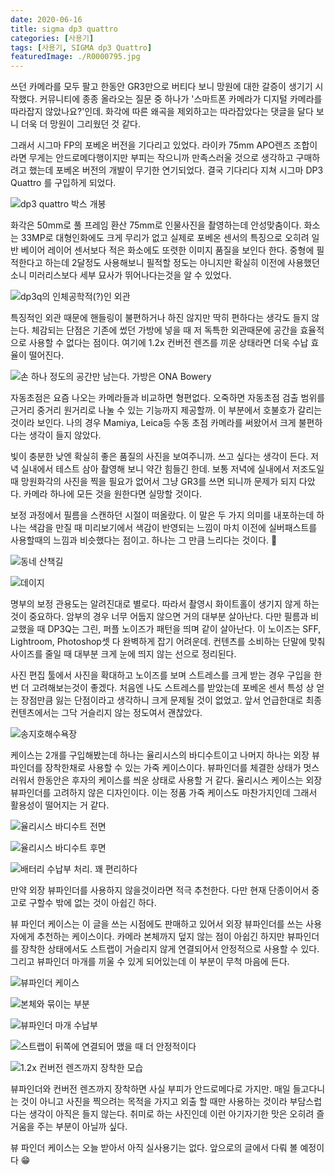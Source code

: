 ```yaml
---
date: 2020-06-16
title: sigma dp3 quattro
categories: [사용기]
tags: [사용기, SIGMA dp3 Quattro]
featuredImage: ./R0000795.jpg
---
```


쓰던 카메라를 모두 팔고 한동안 GR3만으로 버티다 보니 망원에 대한 갈증이 생기기 시작했다. 커뮤니티에 종종 올라오는 질문 중 하나가 '스마트폰 카메라가 디지털 카메라를 따라잡지 않았나요?'인데. 화각에 따른 왜곡을 제외하고는 따라잡았다는 댓글을 달다 보니 더욱 더 망원이 그리웠던 것 같다.

그래서 시그마 FP의 포베온 버전을 기다리고 있었다. 라이카 75mm APO렌즈 조합이라면 무게는 안드로메다행이지만 부피는 작으니까 만족스러울 것으로 생각하고 구매하려고 했는데 포베온 버전의 개발이 무기한 연기되었다. 결국 기다리다 지쳐 시그마 DP3 Quattro 를 구입하게 되었다.

![dp3 quattro 박스 개봉](./R0000665.jpg)

화각은 50mm로 풀 프레임 환산 75mm로 인물사진을 촬영하는데 안성맞춤이다. 화소는 33MP로 대형인화에도 크게 무리가 없고 실제로 포베온 센서의 특징으로 오히려 일반 베이어 레이어 센서보다 적은 화소에도 또렷한 이미지 품질을 보인다 한다. 중형에 필적한다고 하는데 2달정도 사용해보니 필적할 정도는 아니지만 확실히 이전에 사용했던 소니 미러리스보다 세부 묘사가 뛰어나다는것을 알 수 있었다.

![dp3q의 인체공학적(?)인 외관](./R0000678.jpg)

특징적인 외관 때문에 핸들링이 불편하거나 하진 않지만 딱히 편하다는 생각도 들지 않는다. 체감되는 단점은 기존에 썼던 가방에 넣을 때 저 독특한 외관때문에 공간을 효율적으로 사용할 수 없다는 점이다. 여기에 1.2x 컨버전 렌즈를 끼운 상태라면 더욱 수납 효율이 떨어진다.

![손 하나 정도의 공간만 남는다. 가방은 ONA Bowery](./R0000800.jpg)

자동초점은 요즘 나오는 카메라들과 비교하면 형편없다. 오죽하면 자동초점 검출 범위를 근거리 중거리 원거리로 나눌 수 있는 기능까지 제공할까. 이 부분에서 호불호가 갈리는 것이라 보인다. 나의 경우 Mamiya, Leica등 수동 초점 카메라를 써왔어서 크게 불편하다는 생각이 들지 않았다.

빛이 충분한 낮엔 확실히 좋은 품질의 사진을 보여주니까. 쓰고 싶다는 생각이 든다. 저녁 실내에서 테스트 삼아 촬영해 보니 약간 힘들긴 한데. 보통 저녁에 실내에서 저조도일 때 망원화각의 사진을 찍을 필요가 없어서 그냥 GR3를 쓰면 되니까 문제가 되지 다았다. 카메라 하나에 모든 것을 원한다면 실망할 것이다.

보정 과정에서 필름을 스캔하던 시절이 떠올랐다. 이 말은 두 가지 의미를 내포하는데 하나는 색감을 만질 때 미리보기에서 색감이 반영되는 느낌이 마치 이전에 실버패스트를 사용할때의 느낌과 비슷했다는 점이고. 하나는 그 만큼 느리다는 것이다. 🤣

![동네 산책길](./SDIM0013.jpg)

![데이지](./SDIM0056.jpg)

명부의 보정 관용도는 알려진대로 별로다. 따라서 촬영시 화이트홀이 생기지 않게 하는것이 중요하다. 암부의 경우 너무 어둡지 않으면 거의 대부분 살아난다. 다만 필름과 비교했을 때 DP3Q는 그린, 퍼플 노이즈가 패턴을 띄며 같이 살아난다. 이 노이즈는 SFF, Lightroom, Photoshop셋 다 완벽하게 잡기 어려운데. 컨텐츠를 소비하는 단말에 맞춰 사이즈를 줄일 때 대부분 크게 눈에 띄지 않는 선으로 정리된다.

사진 편집 툴에서 사진을 확대하고 노이즈를 보며 스트레스를 크게 받는 경우 구입을 한번 더 고려해보는것이 좋겠다. 처음엔 나도 스트레스를 받았는데 포베온 센서 특성 상 얻는 장점만큼 잃는 단점이라고 생각하니 크게 문제될 것이 없었고. 앞서 언급한대로 최종 컨텐츠에서는 그닥 거슬리지 않는 정도여서 괜찮았다.

![송지호해수욕장](./SDIM0138.jpg)

케이스는 2개를 구입해봤는데 하나는 율리시스의 바디수트이고 나머지 하나는 외장 뷰파인더를 장착한채로 사용할 수 있는 가죽 케이스이다. 뷰파인더를 체결한 상태가 멋스러워서 한동안은 후자의 케이스를 씌운 상태로 사용할 거 같다. 율리시스 케이스는 외장 뷰파인더를 고려하지 않은 디자인이다. 이는 정품 가죽 케이스도 마찬가지인데 그래서 활용성이 떨어지는 거 같다.

![율리시스 바디수트 전면](./R0000702.jpg)

![율리시스 바디수트 후면](./R0000704.jpg)

![배터리 수납부 처리. 꽤 편리하다](./R0000705.jpg)

만약 외장 뷰파인더를 사용하지 않을것이라면 적극 추천한다. 다만 현재 단종이어서 중고로 구할수 밖에 없는 것이 아쉽긴 하다.

뷰 파인더 케이스는 이 글을 쓰는 시점에도 판매하고 있어서 외장 뷰파인더를 쓰는 사용자에게 추천하는 케이스이다. 카메라 본체까지 덮지 않는 점이 아쉽긴 하지만 뷰파인더를 장착한 상태에서도 스트랩이 거슬리지 않게 연결되어서 안정적으로 사용할 수 있다. 그리고 뷰파인더 마개를 끼울 수 있게 되어있는데 이 부분이 무척 마음에 든다.

![뷰파인더 케이스](./R0000795.jpg)

![본체와 묶이는 부분](./R0000796.jpg)

![뷰파인더 마개 수납부](./R0000797.jpg)

![스트랩이 뒤쪽에 연결되어 맸을 때 더 안정적이다](./R0000798.jpg)

![1.2x 컨버전 렌즈까지 장착한 모습](./R0000799.jpg)

뷰파인더와 컨버전 렌즈까지 장착하면 사실 부피가 안드로메다로 가지만. 매일 들고다니는 것이 아니고 사진을 찍으려는 목적을 가지고 외출 할 때만 사용하는 것이라 부담스럽다는 생각이 아직은 들지 않는다. 취미로 하는 사진인데 이런 아기자기한 맛은 오히려 즐거움을 주는 부분이 아닐까 싶다.

뷰 파인더 케이스는 오늘 받아서 아직 실사용기는 없다. 앞으로의 글에서 다뤄 볼 예정이다 😁
